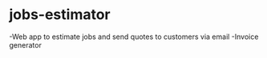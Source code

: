 # jobs-estimator
-Web app to estimate jobs and send quotes to customers via email
-Invoice generator
